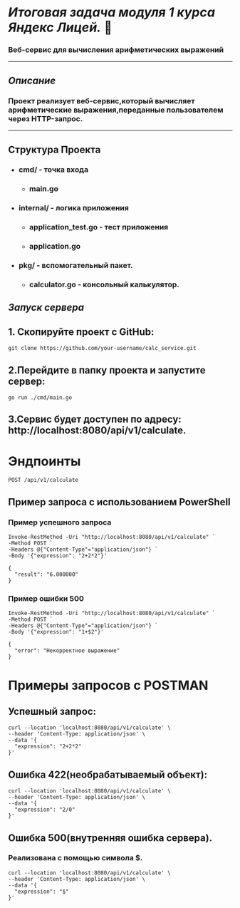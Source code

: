 # _**Итоговая задача модуля 1 курса Яндекс Лицей.**_ 👀
### **Веб-сервис для вычисления арифметических выражений**
___
## _Описание_
### Проект реализует веб-сервис,который вычисляет арифметические выражения,переданные пользователем через HTTP-запрос.
___
## Структура Проекта
+ ### cmd/ - точка входа
  + ### main.go
+ ### internal/ - логика приложения
  + ### application_test.go - тест приложения
  + ### application.go
+ ### pkg/ - вспомогательный пакет.
  + ### calculator.go - консольный калькулятор.
## _Запуск сервера_
## 1. Скопируйте проект с GitHub:
```
git clone https://github.com/your-username/calc_service.git
```
## 2.Перейдите в папку проекта и запустите сервер:
```
go run ./cmd/main.go
```
## 3.Сервис будет доступен по адресу: http://localhost:8080/api/v1/calculate.

# Эндпоинты
```
POST /api/v1/calculate
```
## Пример запроса с использованием PowerShell
### Пример успешного запроса
```
Invoke-RestMethod -Uri "http://localhost:8080/api/v1/calculate" `
-Method POST `
-Headers @{"Content-Type"="application/json"} `
-Body '{"expression": "2+2*2"}'

{
  "result": "6.000000"
}
```
### Пример ошибки 500
```
Invoke-RestMethod -Uri "http://localhost:8080/api/v1/calculate" `
-Method POST `
-Headers @{"Content-Type"="application/json"} `
-Body '{"expression": "1+$2"}'

{
  "error": "Некорректное выражение"
}
```
# Примеры запросов с POSTMAN
## Успешный запрос:
```
curl --location 'localhost:8080/api/v1/calculate' \
--header 'Content-Type: application/json' \
--data '{
  "expression": "2+2*2"
}'
```
## Ошибка 422(необрабатываемый объект):
```
curl --location 'localhost:8080/api/v1/calculate' \
--header 'Content-Type: application/json' \
--data '{
  "expression": "2/0"
}'
```
##  Ошибка 500(внутренняя ошибка сервера).
### Реализована с помощью символа $.
```
curl --location 'localhost:8080/api/v1/calculate' \
--header 'Content-Type: application/json' \
--data '{
  "expression": "$"
}'
```

